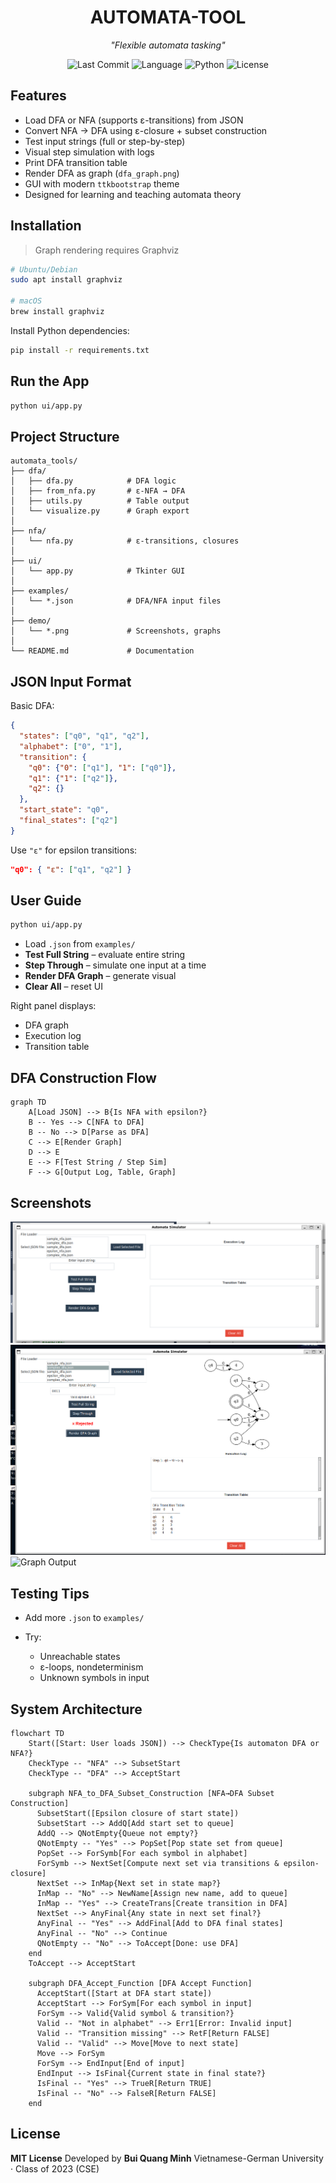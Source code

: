 <div align="center">

# AUTOMATA-TOOL

*"Flexible automata tasking"*

![Last Commit](https://img.shields.io/github/last-commit/Minhcardanian/automata-tool)
![Language](https://img.shields.io/github/languages/top/Minhcardanian/automata-tool)
![Python](https://img.shields.io/badge/python-99.5%25-blue)
![License](https://img.shields.io/github/license/Minhcardanian/automata-tool)

</div>

## Features

* Load DFA or NFA (supports ε-transitions) from JSON
* Convert NFA → DFA using ε-closure + subset construction
* Test input strings (full or step-by-step)
* Visual step simulation with logs
* Print DFA transition table
* Render DFA as graph (`dfa_graph.png`)
* GUI with modern `ttkbootstrap` theme
* Designed for learning and teaching automata theory

## Installation

> Graph rendering requires Graphviz

```bash
# Ubuntu/Debian
sudo apt install graphviz

# macOS
brew install graphviz
```

Install Python dependencies:

```bash
pip install -r requirements.txt
```

## Run the App

```bash
python ui/app.py
```

## Project Structure

```text
automata_tools/
├── dfa/
│   ├── dfa.py            # DFA logic
│   ├── from_nfa.py       # ε-NFA → DFA
│   ├── utils.py          # Table output
│   └── visualize.py      # Graph export
│
├── nfa/
│   └── nfa.py            # ε-transitions, closures
│
├── ui/
│   └── app.py            # Tkinter GUI
│
├── examples/
│   └── *.json            # DFA/NFA input files
│
├── demo/
│   └── *.png             # Screenshots, graphs
│
└── README.md             # Documentation
```

## JSON Input Format

Basic DFA:

```json
{
  "states": ["q0", "q1", "q2"],
  "alphabet": ["0", "1"],
  "transition": {
    "q0": {"0": ["q1"], "1": ["q0"]},
    "q1": {"1": ["q2"]},
    "q2": {}
  },
  "start_state": "q0",
  "final_states": ["q2"]
}
```

Use `"ε"` for epsilon transitions:

```json
"q0": { "ε": ["q1", "q2"] }
```

## User Guide

```bash
python ui/app.py
```

* Load `.json` from `examples/`
* **Test Full String** – evaluate entire string
* **Step Through** – simulate one input at a time
* **Render DFA Graph** – generate visual
* **Clear All** – reset UI

Right panel displays:

* DFA graph
* Execution log
* Transition table

## DFA Construction Flow

```mermaid
graph TD
    A[Load JSON] --> B{Is NFA with epsilon?}
    B -- Yes --> C[NFA to DFA]
    B -- No --> D[Parse as DFA]
    C --> E[Render Graph]
    D --> E
    E --> F[Test String / Step Sim]
    F --> G[Output Log, Table, Graph]
```

## Screenshots

![Main UI](demo/screenshot_ui.png)
![Step Execution](demo/step_example.png)
![Graph Output](demo/dfa_graph.png)

## Testing Tips

* Add more `.json` to `examples/`
* Try:

  * Unreachable states
  * ε-loops, nondeterminism
  * Unknown symbols in input

## System Architecture

``` mermaid
flowchart TD
    Start([Start: User loads JSON]) --> CheckType{Is automaton DFA or NFA?}
    CheckType -- "NFA" --> SubsetStart
    CheckType -- "DFA" --> AcceptStart

    subgraph NFA_to_DFA_Subset_Construction [NFA→DFA Subset Construction]
      SubsetStart([Epsilon closure of start state])
      SubsetStart --> AddQ[Add start set to queue]
      AddQ --> QNotEmpty{Queue not empty?}
      QNotEmpty -- "Yes" --> PopSet[Pop state set from queue]
      PopSet --> ForSymb[For each symbol in alphabet]
      ForSymb --> NextSet[Compute next set via transitions & epsilon-closure]
      NextSet --> InMap{Next set in state map?}
      InMap -- "No" --> NewName[Assign new name, add to queue]
      InMap -- "Yes" --> CreateTrans[Create transition in DFA]
      NextSet --> AnyFinal{Any state in next set final?}
      AnyFinal -- "Yes" --> AddFinal[Add to DFA final states]
      AnyFinal -- "No" --> Continue
      QNotEmpty -- "No" --> ToAccept[Done: use DFA]
    end
    ToAccept --> AcceptStart

    subgraph DFA_Accept_Function [DFA Accept Function]
      AcceptStart([Start at DFA start state])
      AcceptStart --> ForSym[For each symbol in input]
      ForSym --> Valid{Valid symbol & transition?}
      Valid -- "Not in alphabet" --> Err1[Error: Invalid input]
      Valid -- "Transition missing" --> RetF[Return FALSE]
      Valid -- "Valid" --> Move[Move to next state]
      Move --> ForSym
      ForSym --> EndInput[End of input]
      EndInput --> IsFinal{Current state in final state?}
      IsFinal -- "Yes" --> TrueR[Return TRUE]
      IsFinal -- "No" --> FalseR[Return FALSE]
    end

```

## License

**MIT License**
Developed by **Bui Quang Minh**
Vietnamese-German University · Class of 2023 (CSE)
